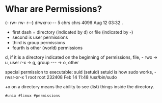 # Whar are Permissions?

(- rw- rw- r--)  drwxr-x--- 5 chrs chrs 4096 Aug 12 03:32 .
- first dash = directory (indicated by d) or file (indicated by -)
- second is user permissions
- third is group permissions
- fourth is other (world) permissions

d, if it is a directory indicated on the beginning of permissions, file, - 
  rwx -> u, user
  r-x -> g, group
  --- -> o, other
  
special permission to executable: suid (setuid)
setuid is how sudo works, -rwsr-xr-x 1 root root 232408 Feb 14 11:48 /usr/bin/sudo

+x on a directory means the ability to see (list) things inside the directory.

    #unix #linux #permissions
